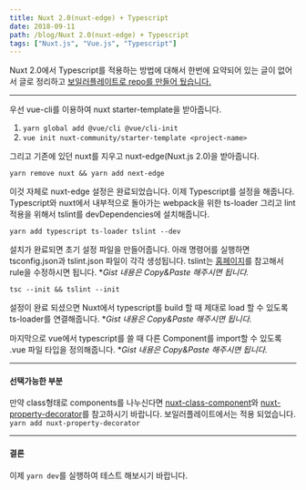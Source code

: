 ```yaml
---
title: Nuxt 2.0(nuxt-edge) + Typescript
date: 2018-09-11
path: /blog/Nuxt 2.0(nuxt-edge) + Typescript
tags: ["Nuxt.js", "Vue.js", "Typescript"]
---
```


Nuxt 2.0에서 Typescript를 적용하는 방법에 대해서 한번에 요약되어 있는 글이 없어서 글로 정리하고 [보일러플레이트로 repo를
만들어 뒀습니다.](https://github.com/yoonhoGo/Nuxt-edge-with-Typescript-boilerplate)

*****

우선 vue-cli를 이용하여 nuxt starter-template을 받아줍니다.

1.  `yarn global add @vue/cli @vue/cli-init`
1.  `vue init nuxt-community/starter-template <project-name>`

그리고 기존에 있던 nuxt를 지우고 nuxt-edge(Nuxt.js 2.0)을 받아줍니다.

`yarn remove nuxt && yarn add next-edge`

이것 자체로 nuxt-edge 설정은 완료되었습니다. 이제 Typescript를 설정을 해줍니다. Typescript와 nuxt에서 내부적으로
돌아가는 webpack을 위한 ts-loader 그리고 lint 적용을 위해서 tslint를 devDependencies에 설치해줍니다.

`yarn add typescript ts-loader tslint --dev`

설치가 완료되면 초기 설정 파일을 만들어줍니다. 아래 명령어를 실행하면 tsconfig.json과 tslint.json 파일이 각각 생성됩니다.
tslint는 [홈페이지](https://palantir.github.io/tslint/)를 참고해서 rule을 수정하시면 됩니다. \**Gist 내용은 Copy&Paste 해주시면 됩니다.*

`tsc --init && tslint --init`

설정이 완료 되셨으면 Nuxt에서 typescript를 build 할 때 제대로 load 할 수 있도록 ts-loader를 연결해줍니다. \**Gist 내용은 Copy&Paste 해주시면 됩니다.*

마지막으로 vue에서 typescript를 쓸 때 다른 Component를 import할 수 있도록 .vue 파일 타입을 정의해줍니다. \**Gist 내용은 Copy&Paste 해주시면 됩니다.*

*****

#### 선택가능한 부분

만약 class형태로 components를 나누신다면
[nuxt-class-component](https://github.com/nuxt-community/nuxt-class-component)와
[nuxt-property-decorator](https://github.com/nuxt-community/nuxt-property-decorator)를
참고하시기 바랍니다. 보일러플레이트에서는 적용 되었습니다. `yarn add nuxt-property-decorator`

*****

#### 결론

이제 `yarn dev`를 실행하여 테스트 해보시기 바랍니다.
